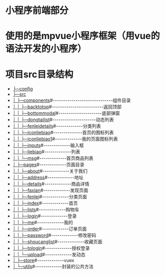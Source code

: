 # 小程序前端部分
# 使用的是mpvue小程序框架（用vue的语法开发的小程序）

# 项目src目录结构
- [├─config](#├─config)         
- [├─src](#├─src)
- [│  ├─components](#│--├─components)#-----------------------------组件目录
- [│  │  ├─backtotop](#│--│--├─backtotop)#-------------------------返回顶部
- [│  │  ├─bottommodal](#│--│--├─bottommodal)#---------------------底部弹窗
- [│  │  ├─dongtailist](#│--│--├─dongtailist)#---------------------动态列表
- [│  │  ├─fenleidetails](#│--│--├─fenleidetails)#-------------分类列表
- [│  │  ├─iconliebiao](#│--│--├─iconliebiao)#--------------首页的图标列表
- [│  │  ├─iconliebiao1](#│--│--├─iconliebiao1)#-------------我的页面图标列表
- [│  │  ├─inputs](#│--│--├─inputs)#-------------输入框
- [│  │  ├─liebiao](#│--│--├─liebiao)#-------------列表
- [│  │  └─msg](#│--│--└─msg)#-------------首页商品列表
- [│  ├─pages](#│--├─pages)#-------------页面目录
- [│  │  ├─about](#│--│--├─about)#-------------关于我们
- [│  │  ├─address](#│--│--├─address)#-------------地址
- [│  │  ├─details](#│--│--├─details)#-------------商品详情
- [│  │  ├─faxian](#│--│--├─faxian)#-------------发现页面
- [│  │  ├─fenlei](#│--│--├─fenlei)#-------------分类页面
- [│  │  ├─index](#│--│--├─index)#-------------首页
- [│  │  ├─lists](#│--│--├─lists)#-------------购物车
- [│  │  ├─login](#│--│--├─login)#-------------登录
- [│  │  ├─me](#│--│--├─me)#-------------我的
- [│  │  ├─order](#│--│--├─order)#-------------订单页面
- [│  │  ├─password](#│--│--├─password)#-------------修改密码
- [│  │  ├─shoucanglist](#│--│--├─shoucanglist)#-------------收藏页面
- [│  │  ├─tologin](#│--│--├─tologin)#-------------授权登录
- [│  │  └─upload](#│--│--└─upload)#-------------发动态
- [│  ├─store](#│--├─store)#-------------vuex
- [│  └─utils](#│--└─utils)#-------------封装的公共方法

